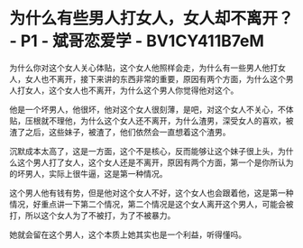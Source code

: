 # 为什么有些男人打女人，女人却不离开？ - P1 - 斌哥恋爱学 - BV1CY411B7eM

为什么你对这个女人关心体贴，这个女人他照样会走，为什么有一些男人他打女人，女人也不离开，接下来讲的东西非常的重要，原因有两个方面，为什么这个男人打女人，这个女人也不离开，为什么这个男人你觉得他对这个。

他是一个坏男人，他很坏，他对这个女人很刻薄，是吧，对这个女人不关心，不体贴，压根就不理他，为什么这个女人还不离开，为什么渣男，深受女人的喜欢，被渣了之后，这些妹子，被渣了，他们依然会一直想着这个渣男。

沉默成本太高了，这是一方面，这个不是核心，反而能够让这个妹子很上头，为什么这个男人打了女人，这个女人还是不离开，原因有两个方面，第一个是你所认为的坏男人，实际上很牛逼，这是第一种情况。

这个男人他有钱有势，但是他对这个女人不好，这个女人也会跟着他，这是第一种情况，好重点讲一下第二个情况，第二个情况是这个女人离开这个男人，可能会被打，所以这个女人为了不被打，为了不被暴力。

她就会留在这个男人，这个本质上她其实也是一个利益，听得懂吗。